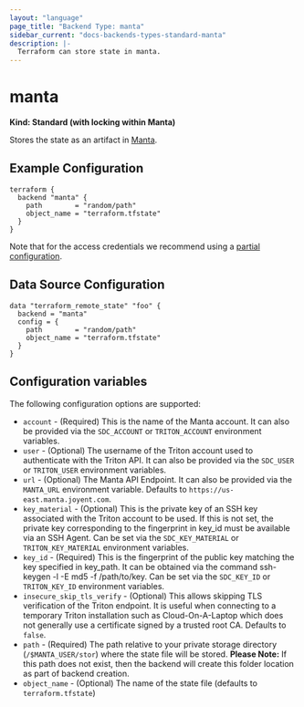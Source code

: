```yaml
---
layout: "language"
page_title: "Backend Type: manta"
sidebar_current: "docs-backends-types-standard-manta"
description: |-
  Terraform can store state in manta.
---
```


# manta

**Kind: Standard (with locking within Manta)**

Stores the state as an artifact in [Manta](https://www.joyent.com/manta).

## Example Configuration

```hcl
terraform {
  backend "manta" {
    path        = "random/path"
    object_name = "terraform.tfstate"
  }
}
```

Note that for the access credentials we recommend using a
[partial configuration](/docs/language/settings/backends/configuration.html#partial-configuration).

## Data Source Configuration

```hcl
data "terraform_remote_state" "foo" {
  backend = "manta"
  config = {
    path        = "random/path"
    object_name = "terraform.tfstate"
  }
}
```

## Configuration variables

The following configuration options are supported:

 * `account` - (Required) This is the name of the Manta account. It can also be provided via the `SDC_ACCOUNT` or `TRITON_ACCOUNT` environment variables.
 * `user` - (Optional) The username of the Triton account used to authenticate with the Triton API. It can also be provided via the `SDC_USER` or `TRITON_USER` environment variables.
 * `url` - (Optional) The Manta API Endpoint. It can also be provided via the `MANTA_URL` environment variable. Defaults to `https://us-east.manta.joyent.com`.
 * `key_material` - (Optional) This is the private key of an SSH key associated with the Triton account to be used. If this is not set, the private key corresponding to the fingerprint in key_id must be available via an SSH Agent. Can be set via the `SDC_KEY_MATERIAL` or `TRITON_KEY_MATERIAL` environment variables.
 * `key_id` - (Required) This is the fingerprint of the public key matching the key specified in key_path. It can be obtained via the command ssh-keygen -l -E md5 -f /path/to/key. Can be set via the `SDC_KEY_ID` or `TRITON_KEY_ID` environment variables.
 * `insecure_skip_tls_verify` - (Optional) This allows skipping TLS verification of the Triton endpoint. It is useful when connecting to a temporary Triton installation such as Cloud-On-A-Laptop which does not generally use a certificate signed by a trusted root CA. Defaults to `false`.
 * `path` - (Required) The path relative to your private storage directory (`/$MANTA_USER/stor`) where the state file will be stored. **Please Note:** If this path does not exist, then the backend will create this folder location as part of backend creation.
 * `object_name` - (Optional) The name of the state file (defaults to `terraform.tfstate`)
